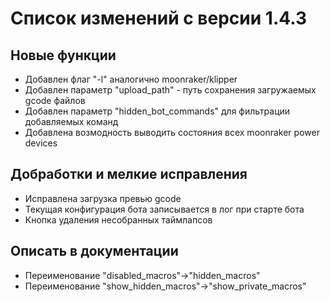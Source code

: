 # Список изменений с версии 1.4.3

## Новые функции

* Добавлен флаг "-l" аналогично moonraker/klipper
* Добавлен параметр "upload_path" - путь сохранения загружаемых gcode файлов
* Добавлен параметр "hidden_bot_commands" для фильтрации добавляемых команд
* Добавлена возмодность выводить состояния всех moonraker power devices


## Добработки и мелкие исправления
* Исправлена загрузка превью gcode
* Текущая конфигурация бота записывается в лог при старте бота
* Кнопка удаления несобранных таймлапсов


## Описать в документации
* Переименование "disabled_macros"->"hidden_macros"
* Переименование "show_hidden_macros"->"show_private_macros"
